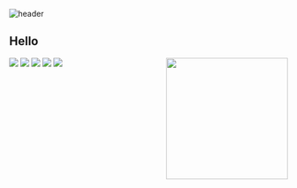 
![header](https://capsule-render.vercel.app/api?type=waving&color=timeGradient&height=240&section=header&text=Hipo-son🤗&fontSize=36&animation=fadeIn&fontAlignY=36)

## Hello
<img align="right" src="http://mazassumnida.wtf/api/v2/generate_badge?boj=hipo_son" height="220" >
<div> <!-- hipo -->
  <img src="https://img.shields.io/badge/python-%2314354C.svg?style=flat-square&logo=python&logoColor=white" />
  <img src="https://img.shields.io/badge/Linux-FCC624?style=flat-square&logo=linux&logoColor=black" />
  <img src="https://img.shields.io/badge/Ruby-CC342D?style=flat-square&logo=Ruby&logoColor=black" />
  <img src="https://img.shields.io/badge/Jekyll-CC0000?style=flat-square&logo=Jekyll&logoColor=black" />
  <img src="https://img.shields.io/badge/Jekyll-CC0000?style=flat-square&logo=Jekyll&logoColor=black" />
</div>
